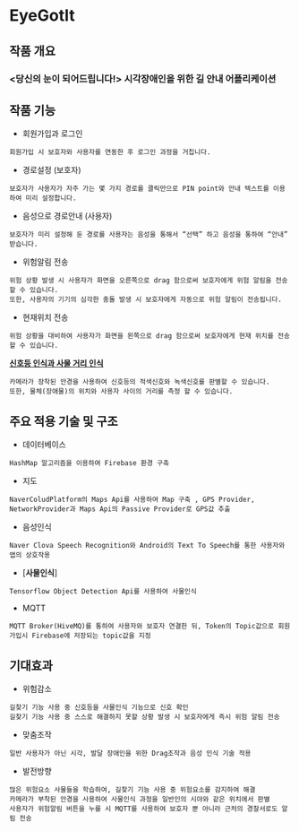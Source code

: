 # EyeGotIt

## 작품 개요
### <당신의 눈이 되어드립니다!> 시각장애인을 위한 길 안내 어플리케이션

## 작품 기능
* 회원가입과 로그인
```
회원가입 시 보호자와 사용자를 연동한 후 로그인 과정을 거칩니다. 
```
* 경로설정 (보호자)
```
보호자가 사용자가 자주 가는 몇 가지 경로를 클릭만으로 PIN point와 안내 텍스트를 이용하여 미리 설정합니다. 
```
* 음성으로 경로안내 (사용자) 
```
보호자가 미리 설정해 둔 경로를 사용자는 음성을 통해서 “선택” 하고 음성을 통하여 “안내” 받습니다. 
```
* 위험알림 전송
```
위험 상황 발생 시 사용자가 화면을 오른쪽으로 drag 함으로써 보호자에게 위험 알림을 전송 할 수 있습니다. 
또한, 사용자의 기기의 심각한 충돌 발생 시 보호자에게 자동으로 위험 알림이 전송됩니다. 
```
* 현재위치 전송
```
위험 상황을 대비하여 사용자가 화면을 왼쪽으로 drag 함으로써 보호자에게 현재 위치를 전송 할 수 있습니다. 
```
[**신호등 인식과 사물 거리 인식**](http://whatismarkdown.com/)
```
카메라가 장착된 안경을 사용하여 신호등의 적색신호와 녹색신호를 판별할 수 있습니다. 
또한, 물체(장애물)의 위치와 사용자 사이의 거리를 측정 할 수 있습니다. 
```

## 주요 적용 기술 및 구조

* 데이터베이스
```
HashMap 알고리즘을 이용하여 Firebase 환경 구축
```
* 지도
```
NaverColudPlatform의 Maps Api를 사용하여 Map 구축 , GPS Provider, NetworkProvider과 Maps Api의 Passive Provider로 GPS값 추출
```
* 음성인식
```
Naver Clova Speech Recognition와 Android의 Text To Speech를 통한 사용자와 앱의 상호작용
```
* [**사물인식**]
```
Tensorflow Object Detection Api를 사용하여 사물인식
```
* MQTT
```
MQTT Broker(HiveMQ)를 통하여 사용자와 보호자 연결한 뒤, Token의 Topic값으로 회원가입시 Firebase에 저장되는 topic값을 지정 
```



## 기대효과

* 위험감소
```
길찾기 기능 사용 중 신호등을 사물인식 기능으로 신호 확인 
길찾기 기능 사용 중 스스로 해결하지 못할 상황 발생 시 보호자에게 즉시 위험 알림 전송
```
* 맞춤조작
```
일반 사용자가 아닌 시각, 발달 장애인을 위한 Drag조작과 음성 인식 기술 적용
```
* 발전방향
```
많은 위험요소 사물들을 학습하여, 길찾기 기능 사용 중 위험요소를 감지하여 해결
카메라가 부착된 안경을 사용하여 사물인식 과정을 일반인의 시야와 같은 위치에서 판별
사용자가 위험알림 버튼을 누를 시 MQTT를 사용하여 보호자 뿐 아니라 근처의 경찰서로도 알림 전송
```
